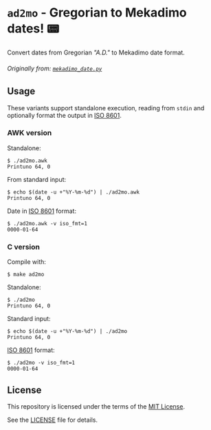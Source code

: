 # `ad2mo` - Gregorian to Mekadimo dates! 📟

Convert dates from Gregorian _"A.D."_ to Mekadimo date format.

###### Originally from: [`mekadimo_date.py`]

## Usage

These variants support standalone execution, reading from `stdin` and optionally format the output in [ISO 8601].

### AWK version

Standalone:
```console
$ ./ad2mo.awk
Printuno 64, 0
```

From standard input:
```console
$ echo $(date -u +"%Y-%m-%d") | ./ad2mo.awk
Printuno 64, 0
```

Date in [ISO 8601] format:
```console
$ ./ad2mo.awk -v iso_fmt=1
0000-01-64
```

### C version

Compile with:
```
$ make ad2mo
```

Standalone:
```console
$ ./ad2mo
Printuno 64, 0
```

Standard input:
```console
$ echo $(date -u +"%Y-%m-%d") | ./ad2mo
Printuno 64, 0
```

[ISO 8601] format:
```console
$ ./ad2mo -v iso_fmt=1
0000-01-64
```

## License

This repository is licensed under the terms of the [MIT License].
   
See the [LICENSE](LICENSE) file for details.

[`mekadimo_date.py`]: https://github.com/lajtomekadimon/desktop-distros-config/blob/main/tiling-wm-config/.mekadimo_date.py
[MIT License]: https://opensource.org/license/mit/
[ISO 8601]: https://en.wikipedia.org/wiki/ISO_8601
